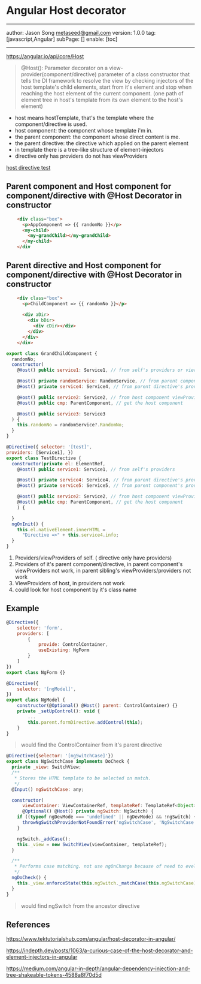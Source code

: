 # Angular Host decorator
---
author: Jason Song <metaseed@gmail.com>
version: 1.0.0
tag: [javascript,Angular]
subPage: []
enable: [toc]

---
https://angular.io/api/core/Host
> @Host(): Parameter decorator on a view-provider(component/directive) parameter of a class constructor that tells the DI framework to resolve the view by checking injectors of the host template's child elements, start from it's element and stop when reaching the host element of the current component. (one path of element tree in host's template from its own element to the host's element)

* host means hostTemplate, that's the template where the component/directive is used.
* host component: the component whose template i'm in.
* the parent component: the component whose direct content is me.
* the parent directive: the directive which applied on the parent element
* in template there is a tree-like structure of element-injectors
* directive only has providers do not has viewProviders

[host directive test](https://stackblitz.com/edit/angular-ivy-aeuedh)

## Parent component and Host component for component/directive with @Host Decorator in constructor
```html
    <div class="box">
      <p>AppComponent => {{ randomNo }}</p>
      <my-child>
        <my-grandChild></my-grandChild>
      </my-child>
    </div

```

## Parent directive and Host component for component/directive with @Host Decorator in constructor
```html
    <div class="box">
      <p>ChildComponent => {{ randomNo }}</p>
 
      <div aDir>
        <div bDir>
          <div cDir></div>
        </div>
      </div>
    </div>
```
```js
export class GrandChildComponent {
  randomNo;
  constructor(
    @Host() public service1: Service1, // from self's providers or viewProviders

    @Host() private randomService: RandomService, // from parent component's providers, i'm the content of the child-component
    @Host() private service4: Service4, // from parent directive's providers

    @Host() public service2: Service2, // from host component viewProviders
    @Host() public cmp: ParentComponent, // get the host component

    @Host() public service3: Service3
  ) {
    this.randomNo = randomService?.RandomNo;
  }
}

@Directive({ selector: '[test]',
providers: [Service1], })
export class TestDirective {
  constructor(private el: ElementRef,
    @Host() public service1: Service1, // from self's providers

    @Host() private service4: Service4, // from parent directive's providers
    @Host() private service5: Service5, // from parent component's providers

    @Host() public service2: Service2, // from host component viewProviders
    @Host() public cmp: ParentComponent, // get the host component
    ) {

  }
  ngOnInit() {
    this.el.nativeElement.innerHTML =
      "Directive =>" + this.service4.info;
  }
}

```
1. Providers/viewProviders of self. ( directive only have providers)
1. Providers of it's parent component/directive, in parent component's viewProviders not work, in parent sibling's viewProviders/providers not work
1. ViewProviders of host, in providers not work
1. could look for host component by it's class name
## Example
```js
@Directive({
    selector: 'form',
    providers: [
        {
            provide: ControlContainer,
            useExisting: NgForm
        }
    ]
})
export class NgForm {}

@Directive({
    selector: '[ngModel]',
})
export class NgModel {
    constructor(@Optional() @Host() parent: ControlContainer) {}
    private _setUpControl(): void {
        ...
        this.parent.formDirective.addControl(this);
    }
}
```
> would find the ControlContainer from it's parent directive

```js
@Directive({selector: '[ngSwitchCase]'})
export class NgSwitchCase implements DoCheck {
  private _view: SwitchView;
  /**
   * Stores the HTML template to be selected on match.
   */
  @Input() ngSwitchCase: any;

  constructor(
      viewContainer: ViewContainerRef, templateRef: TemplateRef<Object>,
      @Optional() @Host() private ngSwitch: NgSwitch) {
    if ((typeof ngDevMode === 'undefined' || ngDevMode) && !ngSwitch) {
      throwNgSwitchProviderNotFoundError('ngSwitchCase', 'NgSwitchCase');
    }

    ngSwitch._addCase();
    this._view = new SwitchView(viewContainer, templateRef);
  }

  /**
   * Performs case matching. not use ngOnChange because of need to eveluate experience on ngSwitch too. we need to compare
   */
  ngDoCheck() {
    this._view.enforceState(this.ngSwitch._matchCase(this.ngSwitchCase));
  }
}

```
> would find ngSwitch from the ancestor directive

## References

https://www.tektutorialshub.com/angular/host-decorator-in-angular/

https://indepth.dev/posts/1063/a-curious-case-of-the-host-decorator-and-element-injectors-in-angular

https://medium.com/angular-in-depth/angular-dependency-injection-and-tree-shakeable-tokens-4588a8f70d5d
